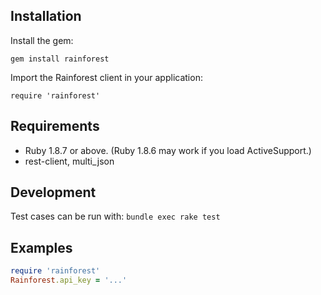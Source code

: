 Installation
------------

Install the gem:

```
gem install rainforest
```

Import the Rainforest client in your application:

```
require 'rainforest'
```

Requirements
------------

* Ruby 1.8.7 or above. (Ruby 1.8.6 may work if you load
  ActiveSupport.)
* rest-client, multi_json

Development
-----------

Test cases can be run with: `bundle exec rake test`


Examples
--------

```ruby
require 'rainforest'
Rainforest.api_key = '...'


```
